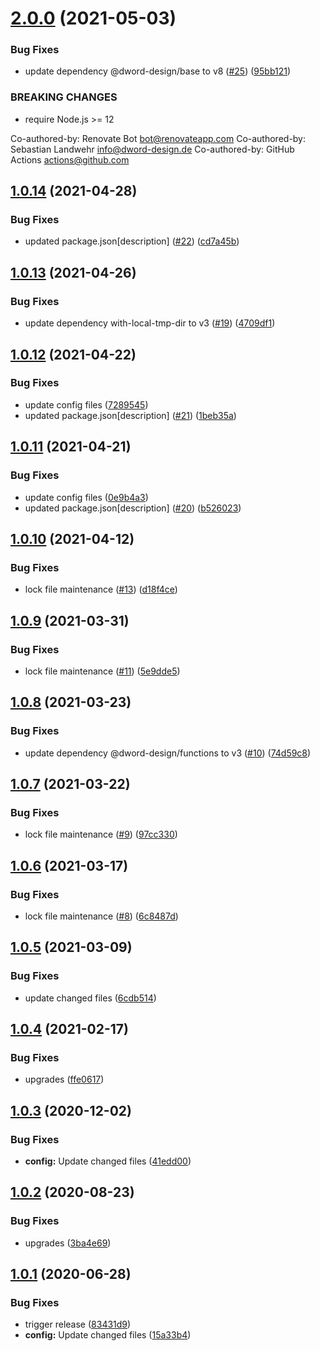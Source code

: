 # [2.0.0](https://github.com/dword-design/proxyquire/compare/v1.0.14...v2.0.0) (2021-05-03)


### Bug Fixes

* update dependency @dword-design/base to v8 ([#25](https://github.com/dword-design/proxyquire/issues/25)) ([95bb121](https://github.com/dword-design/proxyquire/commit/95bb12194a21cb3c18c384e0960258c59de5ba95))


### BREAKING CHANGES

* require Node.js >= 12

Co-authored-by: Renovate Bot <bot@renovateapp.com>
Co-authored-by: Sebastian Landwehr <info@dword-design.de>
Co-authored-by: GitHub Actions <actions@github.com>

## [1.0.14](https://github.com/dword-design/proxyquire/compare/v1.0.13...v1.0.14) (2021-04-28)


### Bug Fixes

* updated package.json[description] ([#22](https://github.com/dword-design/proxyquire/issues/22)) ([cd7a45b](https://github.com/dword-design/proxyquire/commit/cd7a45bf3e9a27d8ec9e8eca28d7994b2c94a089))

## [1.0.13](https://github.com/dword-design/proxyquire/compare/v1.0.12...v1.0.13) (2021-04-26)


### Bug Fixes

* update dependency with-local-tmp-dir to v3 ([#19](https://github.com/dword-design/proxyquire/issues/19)) ([4709df1](https://github.com/dword-design/proxyquire/commit/4709df1895da9bcda3b09cec80011c8e87a3ae22))

## [1.0.12](https://github.com/dword-design/proxyquire/compare/v1.0.11...v1.0.12) (2021-04-22)


### Bug Fixes

* update config files ([7289545](https://github.com/dword-design/proxyquire/commit/7289545af2edebac6da095468a8a52fafe05e109))
* updated package.json[description] ([#21](https://github.com/dword-design/proxyquire/issues/21)) ([1beb35a](https://github.com/dword-design/proxyquire/commit/1beb35a0bf3b57a8a8033e477ad0fa9e823d079b))

## [1.0.11](https://github.com/dword-design/proxyquire/compare/v1.0.10...v1.0.11) (2021-04-21)


### Bug Fixes

* update config files ([0e9b4a3](https://github.com/dword-design/proxyquire/commit/0e9b4a3c600ee725c06c8509b0042824368c5355))
* updated package.json[description] ([#20](https://github.com/dword-design/proxyquire/issues/20)) ([b526023](https://github.com/dword-design/proxyquire/commit/b526023827fb9c275d98f55fc68738abe3f553d7))

## [1.0.10](https://github.com/dword-design/proxyquire/compare/v1.0.9...v1.0.10) (2021-04-12)


### Bug Fixes

* lock file maintenance ([#13](https://github.com/dword-design/proxyquire/issues/13)) ([d18f4ce](https://github.com/dword-design/proxyquire/commit/d18f4ce4909efde98d81f1f0770f20b35be69c1b))

## [1.0.9](https://github.com/dword-design/proxyquire/compare/v1.0.8...v1.0.9) (2021-03-31)


### Bug Fixes

* lock file maintenance ([#11](https://github.com/dword-design/proxyquire/issues/11)) ([5e9dde5](https://github.com/dword-design/proxyquire/commit/5e9dde52e384dd932010a1ca0a62e5bdc004908e))

## [1.0.8](https://github.com/dword-design/proxyquire/compare/v1.0.7...v1.0.8) (2021-03-23)


### Bug Fixes

* update dependency @dword-design/functions to v3 ([#10](https://github.com/dword-design/proxyquire/issues/10)) ([74d59c8](https://github.com/dword-design/proxyquire/commit/74d59c8368cafada02dc5777e179742a017c361a))

## [1.0.7](https://github.com/dword-design/proxyquire/compare/v1.0.6...v1.0.7) (2021-03-22)


### Bug Fixes

* lock file maintenance ([#9](https://github.com/dword-design/proxyquire/issues/9)) ([97cc330](https://github.com/dword-design/proxyquire/commit/97cc33061e3dc151d0ddd1d5cbeb6aa55d69fa3e))

## [1.0.6](https://github.com/dword-design/proxyquire/compare/v1.0.5...v1.0.6) (2021-03-17)


### Bug Fixes

* lock file maintenance ([#8](https://github.com/dword-design/proxyquire/issues/8)) ([6c8487d](https://github.com/dword-design/proxyquire/commit/6c8487d40fae02eb124253004ab07d8d5bf9b55b))

## [1.0.5](https://github.com/dword-design/proxyquire/compare/v1.0.4...v1.0.5) (2021-03-09)


### Bug Fixes

* update changed files ([6cdb514](https://github.com/dword-design/proxyquire/commit/6cdb5146e2fb78625302cdee756a5d331bf4fc77))

## [1.0.4](https://github.com/dword-design/proxyquire/compare/v1.0.3...v1.0.4) (2021-02-17)


### Bug Fixes

* upgrades ([ffe0617](https://github.com/dword-design/proxyquire/commit/ffe06173638ed9d2d281570eacc10fd7d30923d1))

## [1.0.3](https://github.com/dword-design/proxyquire/compare/v1.0.2...v1.0.3) (2020-12-02)


### Bug Fixes

* **config:** Update changed files ([41edd00](https://github.com/dword-design/proxyquire/commit/41edd004a85b683399b013a03ceb1371cb082510))

## [1.0.2](https://github.com/dword-design/proxyquire/compare/v1.0.1...v1.0.2) (2020-08-23)


### Bug Fixes

* upgrades ([3ba4e69](https://github.com/dword-design/proxyquire/commit/3ba4e691ea895daf98b69bb36d24743958e89448))

## [1.0.1](https://github.com/dword-design/proxyquire/compare/v1.0.0...v1.0.1) (2020-06-28)


### Bug Fixes

* trigger release ([83431d9](https://github.com/dword-design/proxyquire/commit/83431d98ae0630d9fba6ba7547bc014d61934fc1))
* **config:** Update changed files ([15a33b4](https://github.com/dword-design/proxyquire/commit/15a33b48f57f77e4fc81712ab9e13fe12deea925))
